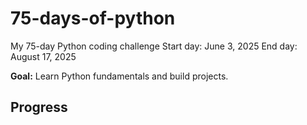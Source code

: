 # 75-days-of-python
My 75-day Python coding challenge
Start day: June 3, 2025
End day: August 17, 2025

**Goal:** Learn Python fundamentals and build projects.  

## Progress  

